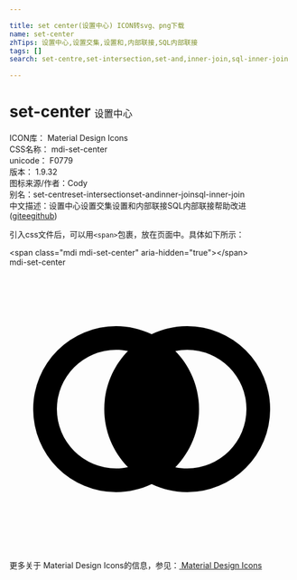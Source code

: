 ```yaml
---

title: set center(设置中心) ICON转svg、png下载
name: set-center
zhTips: 设置中心,设置交集,设置和,内部联接,SQL内部联接
tags: []
search: set-centre,set-intersection,set-and,inner-join,sql-inner-join

---
```


# set-center  <small style="font-size: 60%;font-weight: 100">设置中心</small>


<div class="detail-page">
<p>
<span>
ICON库：
<span class="badge-secondary badge">Material Design Icons</span> 
</span>
<br/>
<span>
CSS名称：
<span class="badge-secondary badge">mdi-set-center</span> 
</span>
<br/>
<span>
unicode：
<span class="badge-secondary badge">F0779</span> 
<copy-btn content='F0779' btn-title=""></copy-btn>
<copy-btn :content='String.fromCodePoint(parseInt("F0779", 16))' btn-title="复制U"></copy-btn>
</span>
<br/>
<span>
版本：
<span class="badge-secondary badge">1.9.32</span> 
</span>
<br/>
<span>图标来源/作者：<span class="badge-light badge">Cody</span></span> 
<br/>
<span>别名：<span class="badge-light badge">set-centre</span><span class="badge-light badge">set-intersection</span><span class="badge-light badge">set-and</span><span class="badge-light badge">inner-join</span><span class="badge-light badge">sql-inner-join</span></span><br/><span class="zh-detail">中文描述：<span class="badge-primary badge">设置中心</span><span class="badge-primary badge">设置交集</span><span class="badge-primary badge">设置和</span><span class="badge-primary badge">内部联接</span><span class="badge-primary badge">SQL内部联接</span><span class="help-link"><span>帮助改进</span>(<a href="https://gitee.com/liuwave/icon-helper/edit/master/json/material/set-center.json" target="_blank" rel="noopener noreferrer">gitee</a><a href="https://github.com/liuwave/icon-helper/edit/master/json/material/set-center.json" target="_blank" rel="noopener noreferrer">github</a></span>)</span><br/>
</p>
</div>
<div class="alert alert-dark">
  <i class="mdi mdi-set-center mdi-48px"></i>
  <i class="mdi mdi-set-center mdi-36px"></i>
  <i class="mdi mdi-set-center mdi-24px"></i>
  <i class="mdi mdi-set-center mdi-18px"></i>
</div>
<div>
  <p>引入css文件后，可以用<code>&lt;span&gt;</code>包裹，放在页面中。具体如下所示：    
  </p>
  <div class="alert alert-primary" style="font-size: 14px">
    &lt;span class="mdi mdi-set-center" aria-hidden="true"&gt;&lt;/span&gt;
    <copy-btn content='<span class="mdi mdi-set-center" aria-hidden="true"></span>'></copy-btn>
  </div>
  <div class="alert alert-secondary">
    <i class="mdi mdi-set-center"
    style="font-size: 24px"
    aria-hidden="true"></i> mdi-set-center
    <copy-btn content="mdi-set-center" btn-title="复制图标名称"></copy-btn>
  </div>
</div>
<div id="svg" class="svg-wrap">
<svg xmlns="http://www.w3.org/2000/svg" viewBox="0 0 24 24"><path d="M9,5A7,7 0 0,0 2,12A7,7 0 0,0 9,19C10.04,19 11.06,18.76 12,18.32C12.94,18.76 13.96,19 15,19A7,7 0 0,0 22,12A7,7 0 0,0 15,5C13.96,5 12.94,5.24 12,5.68C11.06,5.24 10.04,5 9,5M9,7C9.34,7 9.67,7.03 10,7.1C8.72,8.41 8,10.17 8,12C8,13.83 8.72,15.59 10,16.89C9.67,16.96 9.34,17 9,17A5,5 0 0,1 4,12A5,5 0 0,1 9,7M15,7A5,5 0 0,1 20,12A5,5 0 0,1 15,17C14.66,17 14.33,16.97 14,16.9C15.28,15.59 16,13.83 16,12C16,10.17 15.28,8.41 14,7.11C14.33,7.04 14.66,7 15,7Z" /></svg>
</div>
<detail full-name='mdi-set-center'></detail>
    
<div><p>更多关于 Material Design Icons的信息，参见：<a target="_blank" href="https://iconhelper.cn/material.html"> Material Design Icons</a>
</p></div>
